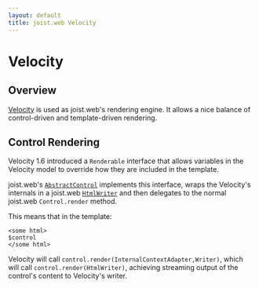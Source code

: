 ```yaml
---
layout: default
title: joist.web Velocity
---
```


Velocity
========

Overview
--------

[Velocity](http://velocity.apache.org/) is used as joist.web's rendering engine. It allows a nice balance of control-driven and template-driven rendering.

Control Rendering
-----------------

Velocity 1.6 introduced a `Renderable` interface that allows variables in the Velocity model to override how they are included in the template.

joist.web's [`AbstractControl`](http://github.com/stephenh/joist/blob/master/web/src/main/joist/web/AbstractControl.java) implements this interface, wraps the Velocity's internals in a joist.web [`HtmlWriter`](http://github.com/stephenh/joist/blob/master/web/src/main/joist/web/util/HtmlWriter.java) and then delegates to the normal joist.web `Control.render` method.

This means that in the template:

    <some html>
    $control
    </some html>

Velocity will call `control.render(InternalContextAdapter,Writer)`, which will call `control.render(HtmlWriter)`, achieving streaming output of the control's content to Velocity's writer.

